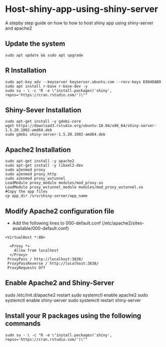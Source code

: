 # Host-shiny-app-using-shiny-server
A stepby step guide on how to how to host shiny app using shiny-server and apache2
## Update the system 
```
sudo apt update && sudo apt upgrade 
```
## R Installation 
```
sudo apt-key adv --keyserver keyserver.ubuntu.com --recv-keys E084DAB9
sudo apt install r-base r-base-dev -y
sudo su - \ -c "R -e \"install.packages('shiny', repos='https://cran.rstudio.com/')\""
```
## Shiny-Sever Installation 
```
sudo apt-get install -y gdebi-core
wget https://download3.rstudio.org/ubuntu-18.04/x86_64/shiny-server-1.5.20.1002-amd64.deb
sudo gdebi shiny-server-1.5.20.1002-amd64.deb
```
## Apache2 Installation 
```
sudo apt-get install -y apache2
sudo apt-get install -y libxml2-dev
sudo a2enmod proxy
sudo a2enmod proxy_http
sudo a2enmod proxy_wstunnel
LoadModule proxy_module modules/mod_proxy.so
LoadModule proxy_wstunnel_module modules/mod_proxy_wstunnel.so
#Copy the app files 
cp app_dir /srv/shiny-server/app_name
```
## Modify Apache2 configuration file
- Add the following lines to 000-default.conf (/etc/apache2/sites-available/000-default.conf)
```
<VirtualHost *:80>

  <Proxy *>
    Allow from localhost
  </Proxy>
 ProxyPass / http://localhost:3838/
 ProxyPassReverse / http://localhost:3838/
 ProxyRequests Off
```
## Enable Apache2 and Shiny-Server 
sudo /etc/init.d/apache2 restart
sudo systemctl enable apache2
sudo systemctl enable shiny-server 
sudo systemctl restart shiny-server 
## Install your R packages using the following commands 
```
sudo su - \ -c "R -e \"install.packages('shiny', repos='https://cran.rstudio.com/')\""
```
